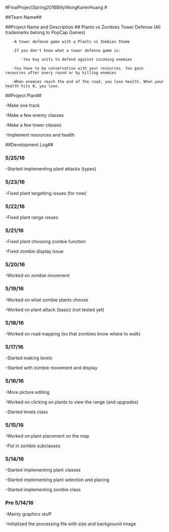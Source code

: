 #FinalProjectSpring2016BillyWongKarenHuang #

##Team Name##


##Project Name and Description ##
Plants vs Zombies Tower Defense   (All trademarks belong to PopCap Games)

       -A tower defense game with a Plants vs Zombies theme

       -If you don't know what a tower defense game is:

       	   -You buy units to defend against incoming enemies

	   -You have to be conservative with your resources. You gain resources after every round or by killing enemies

	   -When enemies reach the end of the road, you lose health. When your health hits 0, you lose.


##Project Plan##

-Make one track

-Make a few enemy classes

-Make a few tower classes

-Implement resources and health


##Development Log##


### 5/25/16 ###

-Started implementing plant attacks (types)


### 5/23/16 ###

-Fixed plant targetting issues (for now)


### 5/22/16 ###

-Fixed plant range issues

### 5/21/16 ###

-Fixed plant choosing zombie function

-Fixed zombie display issue

### 5/20/16 ###

-Worked on zombie movement

### 5/19/16 ###

-Worked on what zombie plants choose

-Worked on plant attack (basic) (not tested yet)

### 5/18/16 ###

-Worked on road mapping (so that zombies know where to walk)

### 5/17/16 ###

-Started making levels

-Started with zombie movement and display

### 5/16/16 ###

-More picture editing

-Worked on clicking on plants to view the range (and upgrades)

-Started levels class

### 5/15/16 ###

-Worked on plant placement on the map

-Put in zombie subclasses

### 5/14/16 ###

-Started implementing plant classes

-Started implementing plant selection and placing

-Started implementing zombie class


### Pre 5/14/16 ###

-Mainly graphics stuff

-Initialized the processing file with size and background image